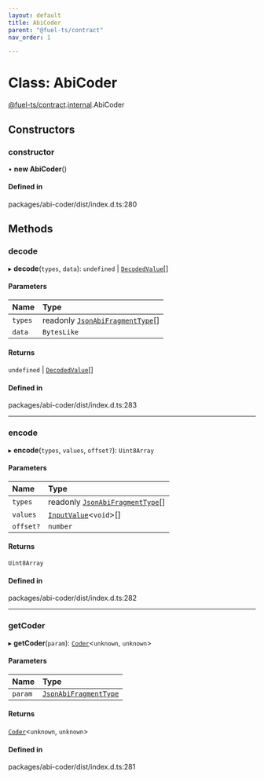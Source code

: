 ```yaml
---
layout: default
title: AbiCoder
parent: "@fuel-ts/contract"
nav_order: 1

---
```


# Class: AbiCoder

[@fuel-ts/contract](../index.md).[internal](../namespaces/internal.md).AbiCoder

## Constructors

### constructor

• **new AbiCoder**()

#### Defined in

packages/abi-coder/dist/index.d.ts:280

## Methods

### decode

▸ **decode**(`types`, `data`): `undefined` \| [`DecodedValue`](../namespaces/internal.md#decodedvalue)[]

#### Parameters

| Name | Type |
| :------ | :------ |
| `types` | readonly [`JsonAbiFragmentType`](../interfaces/internal-JsonAbiFragmentType.md)[] |
| `data` | `BytesLike` |

#### Returns

`undefined` \| [`DecodedValue`](../namespaces/internal.md#decodedvalue)[]

#### Defined in

packages/abi-coder/dist/index.d.ts:283

___

### encode

▸ **encode**(`types`, `values`, `offset?`): `Uint8Array`

#### Parameters

| Name | Type |
| :------ | :------ |
| `types` | readonly [`JsonAbiFragmentType`](../interfaces/internal-JsonAbiFragmentType.md)[] |
| `values` | [`InputValue`](../namespaces/internal.md#inputvalue)<`void`\>[] |
| `offset?` | `number` |

#### Returns

`Uint8Array`

#### Defined in

packages/abi-coder/dist/index.d.ts:282

___

### getCoder

▸ **getCoder**(`param`): [`Coder`](internal-Coder.md)<`unknown`, `unknown`\>

#### Parameters

| Name | Type |
| :------ | :------ |
| `param` | [`JsonAbiFragmentType`](../interfaces/internal-JsonAbiFragmentType.md) |

#### Returns

[`Coder`](internal-Coder.md)<`unknown`, `unknown`\>

#### Defined in

packages/abi-coder/dist/index.d.ts:281

